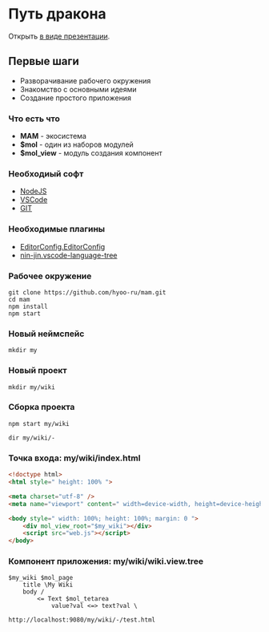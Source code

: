 # Путь дракона

Открыть [в виде презентации](https://nin-jin.github.io/slides/css-in-ts/).

## Первые шаги

- Разворачивание рабочего окружения
- Знакомство с основными идеями
- Создание простого приложения

### Что есть что

- **MAM** - экосистема
- **$mol** - один из наборов модулей
- **$mol_view** - модуль создания компонент

### Необходиый софт

- [NodeJS](https://nodejs.org/en/download/)
- [VSCode](https://code.visualstudio.com/download)
- [GIT](https://git-scm.com/downloads)

### Необходимые плагины

- [EditorConfig.EditorConfig](https://marketplace.visualstudio.com/items?itemName=EditorConfig.EditorConfig)
- [nin-jin.vscode-language-tree](https://marketplace.visualstudio.com/items?itemName=nin-jin.vscode-language-tree)

### Рабочее окружение

```
git clone https://github.com/hyoo-ru/mam.git
cd mam
npm install
npm start
```

### Новый неймспейс

```
mkdir my
```

### Новый проект

```
mkdir my/wiki
```

### Сборка проекта

```
npm start my/wiki
```

```
dir my/wiki/- 
```

### Точка входа: **my/wiki/index.html**

```html
<!doctype html>
<html style=" height: 100% ">

<meta charset="utf-8" />
<meta name="viewport" content=" width=device-width, height=device-height, initial-scale=1 ">

<body style=" width: 100%; height: 100%; margin: 0 ">
	<div mol_view_root="$my_wiki"></div>
	<script src="web.js"></script>
</body>
```

### Компонент приложения: **my/wiki/wiki.view.tree**

```
$my_wiki $mol_page
	title \My Wiki
	body /
		<= Text $mol_tetarea
			value?val <=> text?val \
```

```
http://localhost:9080/my/wiki/-/test.html
```
